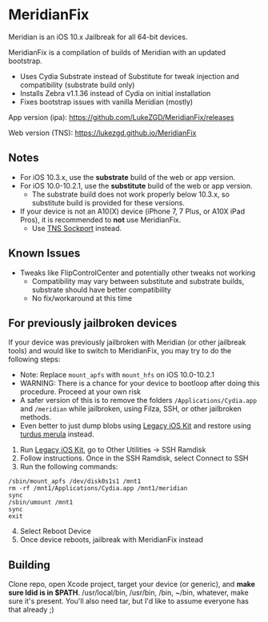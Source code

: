 # MeridianFix
Meridian is an iOS 10.x Jailbreak for all 64-bit devices.

MeridianFix is a compilation of builds of Meridian with an updated bootstrap.

- Uses Cydia Substrate instead of Substitute for tweak injection and compatibility (substrate build only)
- Installs Zebra v1.1.36 instead of Cydia on initial installation
- Fixes bootstrap issues with vanilla Meridian (mostly)

App version (ipa): https://github.com/LukeZGD/MeridianFix/releases

Web version (TNS): https://lukezgd.github.io/MeridianFix

## Notes
- For iOS 10.3.x, use the **substrate** build of the web or app version.
- For iOS 10.0-10.2.1, use the **substitute** build of the web or app version.
    - The substrate build does not work properly below 10.3.x, so substitute build is provided for these versions.
- If your device is not an A10(X) device (iPhone 7, 7 Plus, or A10X iPad Pros), it is recommended to **not** use MeridianFix.
    - Use [TNS Sockport](https://lukezgd.github.io/tns-sockport) instead.

## Known Issues
- Tweaks like FlipControlCenter and potentially other tweaks not working
    - Compatibility may vary between substitute and substrate builds, substrate should have better compatibility
    - No fix/workaround at this time

## For previously jailbroken devices
If your device was previously jailbroken with Meridian (or other jailbreak tools) and would like to switch to MeridianFix, you may try to do the following steps:

- Note: Replace `mount_apfs` with `mount_hfs` on iOS 10.0-10.2.1
- WARNING: There is a chance for your device to bootloop after doing this procedure. Proceed at your own risk
- A safer version of this is to remove the folders `/Applications/Cydia.app` and `/meridian` while jailbroken, using Filza, SSH, or other jailbroken methods.
- Even better to just dump blobs using [Legacy iOS Kit](https://github.com/LukeZGD/Legacy-iOS-Kit) and restore using [turdus merula](https://sep.lol) instead.

1. Run [Legacy iOS Kit](https://github.com/LukeZGD/Legacy-iOS-Kit), go to Other Utilities -> SSH Ramdisk
1. Follow instructions. Once in the SSH Ramdisk, select Connect to SSH
1. Run the following commands:
```
/sbin/mount_apfs /dev/disk0s1s1 /mnt1
rm -rf /mnt1/Applications/Cydia.app /mnt1/meridian
sync
/sbin/umount /mnt1
sync
exit
```
4. Select Reboot Device
5. Once device reboots, jailbreak with MeridianFix instead

## Building

Clone repo, open Xcode project, target your device (or generic), and **make sure ldid is in $PATH**. /usr/local/bin, /usr/bin, /bin, ~/bin, whatever, make sure it's present. You'll also need tar, but I'd like to assume everyone has that already ;)
